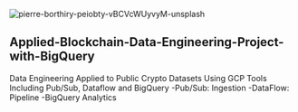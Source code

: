 ![pierre-borthiry-peiobty-vBCVcWUyvyM-unsplash](https://user-images.githubusercontent.com/100870737/223550508-edbbfdc6-bf2b-4dc5-a488-a0077109c176.jpg)

## Applied-Blockchain-Data-Engineering-Project-with-BigQuery

Data Engineering Applied to Public Crypto Datasets Using GCP Tools Including Pub/Sub, Dataflow and BigQuery
-Pub/Sub: Ingestion
-DataFlow: Pipeline
-BigQuery Analytics
